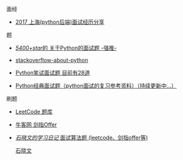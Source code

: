 
面经
- [2017 上海(python后端)面试经历分享](https://changchen.me/blog/20170223/python-backend-inteview-summery/)


题

- [ *5400+star*的  关于Python的面试题  -强推-](https://github.com/taizilongxu/interview_python)

- [stackoverflow-about-python](https://taizilongxu.gitbooks.io/stackoverflow-about-python/content/1/README.html)

- [Python笔试面试题 目前有28道](http://www.codingonway.com/)

- [Python经典面试题（python面试的复习参考资料）（持续更新中...）](https://github.com/revotu/python-interviews)


刷题
- [LeetCode 题库](https://leetcode-cn.com/problemset/all/)

- [牛客网 剑指Offer](https://www.nowcoder.com/ta/coding-interviews)

- [*石晓文的学习日记*   面试算法题 (leetcode、剑指offer等)](https://www.jianshu.com/nb/13142734)
  
  [石晓文 ](https://github.com/princewen/leetcode_python)
